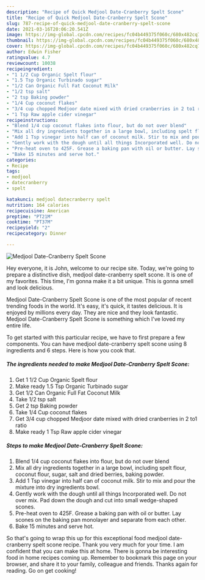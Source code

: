 ```yaml
---
description: "Recipe of Quick Medjool Date-Cranberry Spelt Scone"
title: "Recipe of Quick Medjool Date-Cranberry Spelt Scone"
slug: 787-recipe-of-quick-medjool-date-cranberry-spelt-scone
date: 2021-03-16T20:06:20.541Z
image: https://img-global.cpcdn.com/recipes/fc04b449375f060c/680x482cq70/medjool-date-cranberry-spelt-scone-recipe-main-photo.jpg
thumbnail: https://img-global.cpcdn.com/recipes/fc04b449375f060c/680x482cq70/medjool-date-cranberry-spelt-scone-recipe-main-photo.jpg
cover: https://img-global.cpcdn.com/recipes/fc04b449375f060c/680x482cq70/medjool-date-cranberry-spelt-scone-recipe-main-photo.jpg
author: Edwin Fisher
ratingvalue: 4.7
reviewcount: 10038
recipeingredient:
- "1 1/2 Cup Organic Spelt flour"
- "1.5 Tsp Organic Turbinado sugar"
- "1/2 Can Organic Full Fat Coconut Milk"
- "1/2 tsp salt"
- "2 tsp Baking powder"
- "1/4 Cup coconut flakes"
- "3/4 cup chopped Medjoor date mixed with dried cranberries in 2 to1 ratio"
- "1 Tsp Raw apple cider vinegar"
recipeinstructions:
- "Blend 1/4 cup coconut flakes into flour, but do not over blend"
- "Mix all dry ingredients together in a large bowl, including spelt flour, coconut flour, sugar, salt and dried berries, baking powder."
- "Add 1 Tsp vinegar into half can of coconut milk. Stir to mix and pour the mixture into dry ingredients bowl."
- "Gently work with the dough until all things Incorporated well. Do not over mix. Pad down the dough and cut into small wedge-shaped scones."
- "Pre-heat oven to 425F. Grease a baking pan with oil or butter. Lay scones on the baking pan monolayer and separate from each other."
- "Bake 15 minutes and serve hot."
categories:
- Recipe
tags:
- medjool
- datecranberry
- spelt

katakunci: medjool datecranberry spelt 
nutrition: 164 calories
recipecuisine: American
preptime: "PT21M"
cooktime: "PT37M"
recipeyield: "2"
recipecategory: Dinner

---
```



![Medjool Date-Cranberry Spelt Scone](https://img-global.cpcdn.com/recipes/fc04b449375f060c/680x482cq70/medjool-date-cranberry-spelt-scone-recipe-main-photo.jpg)

Hey everyone, it is John, welcome to our recipe site. Today, we're going to prepare a distinctive dish, medjool date-cranberry spelt scone. It is one of my favorites. This time, I'm gonna make it a bit unique. This is gonna smell and look delicious.

Medjool Date-Cranberry Spelt Scone is one of the most popular of recent trending foods in the world. It's easy, it's quick, it tastes delicious. It is enjoyed by millions every day. They are nice and they look fantastic. Medjool Date-Cranberry Spelt Scone is something which I've loved my entire life.




To get started with this particular recipe, we have to first prepare a few components. You can have medjool date-cranberry spelt scone using 8 ingredients and 6 steps. Here is how you cook that.

<!--inarticleads1-->

##### The ingredients needed to make Medjool Date-Cranberry Spelt Scone:

1. Get 1 1/2 Cup Organic Spelt flour
1. Make ready 1.5 Tsp Organic Turbinado sugar
1. Get 1/2 Can Organic Full Fat Coconut Milk
1. Take 1/2 tsp salt
1. Get 2 tsp Baking powder
1. Take 1/4 Cup coconut flakes
1. Get 3/4 cup chopped Medjoor date mixed with dried cranberries in 2 to1 ratio
1. Make ready 1 Tsp Raw apple cider vinegar




<!--inarticleads2-->

##### Steps to make Medjool Date-Cranberry Spelt Scone:

1. Blend 1/4 cup coconut flakes into flour, but do not over blend
1. Mix all dry ingredients together in a large bowl, including spelt flour, coconut flour, sugar, salt and dried berries, baking powder.
1. Add 1 Tsp vinegar into half can of coconut milk. Stir to mix and pour the mixture into dry ingredients bowl.
1. Gently work with the dough until all things Incorporated well. Do not over mix. Pad down the dough and cut into small wedge-shaped scones.
1. Pre-heat oven to 425F. Grease a baking pan with oil or butter. Lay scones on the baking pan monolayer and separate from each other.
1. Bake 15 minutes and serve hot.




So that's going to wrap this up for this exceptional food medjool date-cranberry spelt scone recipe. Thank you very much for your time. I am confident that you can make this at home. There is gonna be interesting food in home recipes coming up. Remember to bookmark this page on your browser, and share it to your family, colleague and friends. Thanks again for reading. Go on get cooking!
